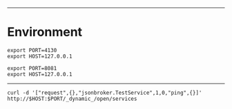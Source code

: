 


-------------------------------------------------------------------------------

Environment
===========


```
export PORT=4130
export HOST=127.0.0.1
```


```
export PORT=8081
export HOST=127.0.0.1
```

-------------------------------------------------------------------------------


```
curl -d '["request",{},"jsonbroker.TestService",1,0,"ping",{}]' http://$HOST:$PORT/_dynamic_/open/services
```

